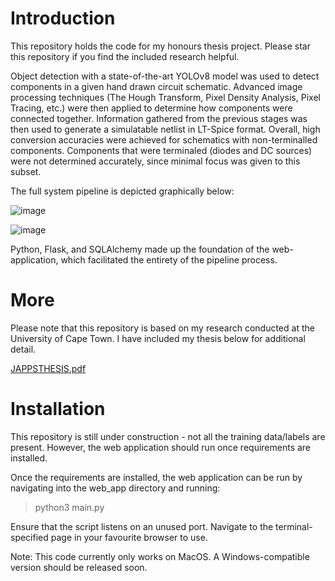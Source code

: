 # Introduction

This repository holds the code for my honours thesis project. Please star this repository if you find the included research helpful.

Object detection with a state-of-the-art YOLOv8 model was used to detect components in a given hand drawn circuit schematic. Advanced image processing techniques (The Hough Transform, Pixel Density Analysis, Pixel Tracing, etc.) were then applied to determine how components were connected together. Information gathered from the previous stages was then used to generate a simulatable netlist in LT-Spice format. Overall, high conversion accuracies were achieved for schematics with non-terminalled components. Components that were terminaled (diodes and DC sources) were not determined accurately, since minimal focus was given to this subset. 

The full system pipeline is depicted graphically below:

![image](https://github.com/user-attachments/assets/51fd0fbc-6380-4613-bbac-d14bb21c4d1b)

![image](https://github.com/user-attachments/assets/bd4bb833-22aa-4b13-b064-0a5944d7ecbb)

Python, Flask, and SQLAlchemy made up the foundation of the web-application, which facilitated the entirety of the pipeline process.

# More

Please note that this repository is based on my research conducted at the University of Cape Town. I have included my thesis below for additional detail. 

[JAPPSTHESIS.pdf](https://github.com/user-attachments/files/16644417/JAPPSTHESIS.pdf)

# Installation

This repository is still under construction - not all the training data/labels are present. 
However, the web application should run once requirements are installed. 

Once the requirements are installed, the web application can be run by navigating into the web_app directory and running:

> python3 main.py

Ensure that the script listens on an unused port. Navigate to the terminal-specified page in your favourite browser to use.

Note: This code currently only works on MacOS. A Windows-compatible version should be released soon.
